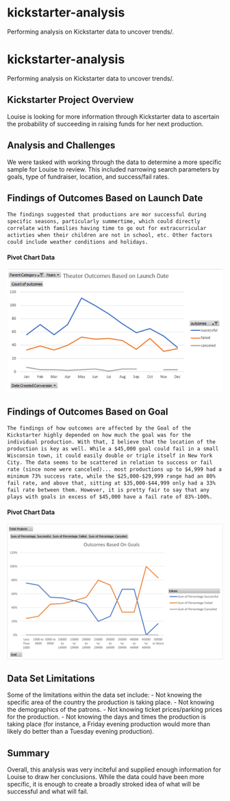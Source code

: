 # kickstarter-analysis
Performing analysis on Kickstarter data to uncover trends/.
# kickstarter-analysis
Performing analysis on Kickstarter data to uncover trends/.

## **Kickstarter Project Overview**

Louise is looking for more information through Kickstarter data to ascertain the probability of succeeding in raising funds for her next production.


## **Analysis and Challenges**

We were tasked with working through the data to determine a more specific sample for Louise to review. This included narrowing search parameters by goals, type of fundraiser, location, and success/fail rates. 

## **Findings of Outcomes Based on Launch Date**

	The findings suggested that productions are mor successful during specific seasons, particularly summertime, which could directly correlate with families having time to go out for extracurricular activties when their children are not in school, etc. Other factors could include weather conditions and holidays. 

#### Pivot Chart Data
![Theater Outcomes vs Launch](resources/Theater_Outcomes_vs_Launch.png)


## **Findings of Outcomes Based on Goal**
	
	The findings of how outcomes are affected by the Goal of the Kickstarter highly depended on how much the goal was for the individual production. With that, I believe that the location of the production is key as well. While a $45,000 goal could fail in a small Wisconsin town, it could easily double or triple itself in New York City. The data seems to be scattered in relation to success or fail rate (since none were canceled)... most productions up to $4,999 had a minimum 73% success rate, while the $25,000-$29,999 range had an 80% fail rate, and above that, sitting at $35,000-$44,999 only had a 33% fail rate between them. However, it is pretty fair to say that any plays with goals in excess of $45,000 have a fail rate of 83%-100%.

#### Pivot Chart Data
![Outcomes vs Goal](resources/Outcomes_vs_Goals.png)


## **Data Set Limitations**
Some of the limitations within the data set include: 
	- Not knowing the specific area of the country the production is taking place. 
	- Not knowing the demographics of the patrons. 
	- Not knowing ticket prices/parking prices for the production. 
	- Not knowing the days and times the production is taking place (for instance, a Friday evening production would more than likely do better than a Tuesday evening production). 

## **Summary**

Overall, this analysis was very inciteful and supplied enough information for Louise to draw her conclusions. While the data could have been more specific, it is enough to create a broadly stroked idea of what will be successful and what will fail. 
